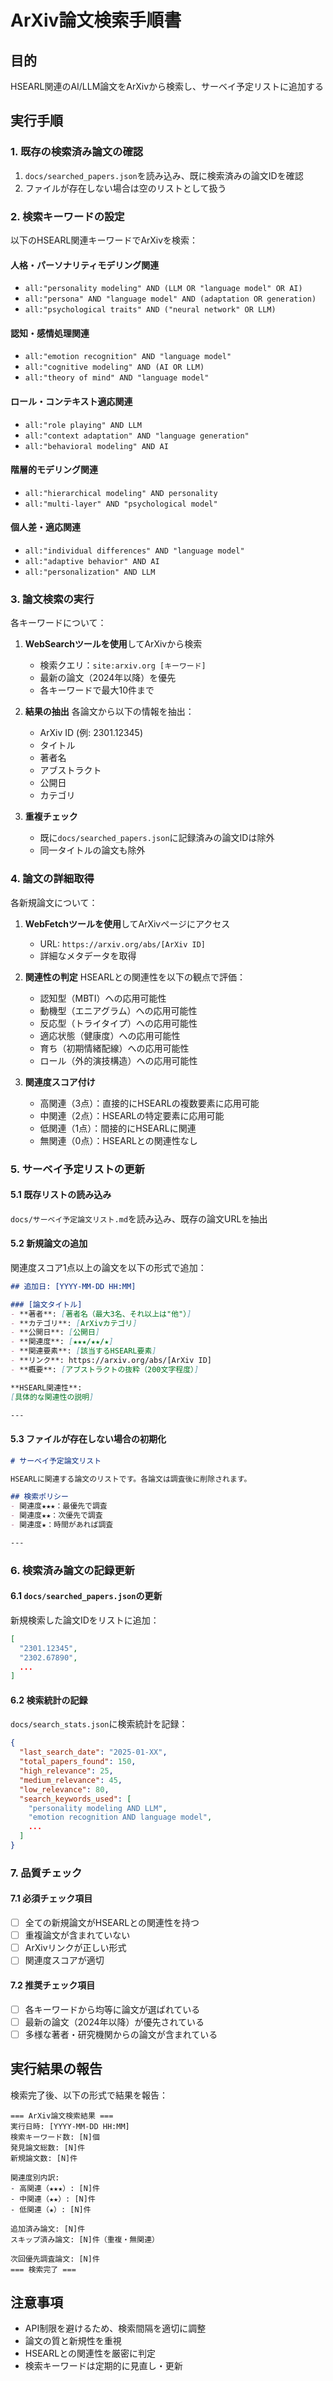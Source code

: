 # ArXiv論文検索手順書

## 目的
HSEARL関連のAI/LLM論文をArXivから検索し、サーベイ予定リストに追加する

## 実行手順

### 1. 既存の検索済み論文の確認
1. `docs/searched_papers.json`を読み込み、既に検索済みの論文IDを確認
2. ファイルが存在しない場合は空のリストとして扱う

### 2. 検索キーワードの設定
以下のHSEARL関連キーワードでArXivを検索：

#### 人格・パーソナリティモデリング関連
- `all:"personality modeling" AND (LLM OR "language model" OR AI)`
- `all:"persona" AND "language model" AND (adaptation OR generation)`
- `all:"psychological traits" AND ("neural network" OR LLM)`

#### 認知・感情処理関連
- `all:"emotion recognition" AND "language model"`
- `all:"cognitive modeling" AND (AI OR LLM)`
- `all:"theory of mind" AND "language model"`

#### ロール・コンテキスト適応関連
- `all:"role playing" AND LLM`
- `all:"context adaptation" AND "language generation"`
- `all:"behavioral modeling" AND AI`

#### 階層的モデリング関連
- `all:"hierarchical modeling" AND personality`
- `all:"multi-layer" AND "psychological model"`

#### 個人差・適応関連
- `all:"individual differences" AND "language model"`
- `all:"adaptive behavior" AND AI`
- `all:"personalization" AND LLM`

### 3. 論文検索の実行
各キーワードについて：

1. **WebSearchツールを使用**してArXivから検索
   - 検索クエリ：`site:arxiv.org [キーワード]`
   - 最新の論文（2024年以降）を優先
   - 各キーワードで最大10件まで

2. **結果の抽出**
   各論文から以下の情報を抽出：
   - ArXiv ID (例: 2301.12345)
   - タイトル
   - 著者名
   - アブストラクト
   - 公開日
   - カテゴリ

3. **重複チェック**
   - 既に`docs/searched_papers.json`に記録済みの論文IDは除外
   - 同一タイトルの論文も除外

### 4. 論文の詳細取得
各新規論文について：

1. **WebFetchツールを使用**してArXivページにアクセス
   - URL: `https://arxiv.org/abs/[ArXiv ID]`
   - 詳細なメタデータを取得

2. **関連性の判定**
   HSEARLとの関連性を以下の観点で評価：
   - 認知型（MBTI）への応用可能性
   - 動機型（エニアグラム）への応用可能性
   - 反応型（トライタイプ）への応用可能性
   - 適応状態（健康度）への応用可能性
   - 育ち（初期情緒配線）への応用可能性
   - ロール（外的演技構造）への応用可能性

3. **関連度スコア付け**
   - 高関連（3点）：直接的にHSEARLの複数要素に応用可能
   - 中関連（2点）：HSEARLの特定要素に応用可能
   - 低関連（1点）：間接的にHSEARLに関連
   - 無関連（0点）：HSEARLとの関連性なし

### 5. サーベイ予定リストの更新

#### 5.1 既存リストの読み込み
`docs/サーベイ予定論文リスト.md`を読み込み、既存の論文URLを抽出

#### 5.2 新規論文の追加
関連度スコア1点以上の論文を以下の形式で追加：

```markdown
## 追加日: [YYYY-MM-DD HH:MM]

### [論文タイトル]
- **著者**: [著者名（最大3名、それ以上は"他"）]
- **カテゴリ**: [ArXivカテゴリ]
- **公開日**: [公開日]
- **関連度**: [★★★/★★/★]
- **関連要素**: [該当するHSEARL要素]
- **リンク**: https://arxiv.org/abs/[ArXiv ID]
- **概要**: [アブストラクトの抜粋（200文字程度）]

**HSEARL関連性**:
[具体的な関連性の説明]

---
```

#### 5.3 ファイルが存在しない場合の初期化
```markdown
# サーベイ予定論文リスト

HSEARLに関連する論文のリストです。各論文は調査後に削除されます。

## 検索ポリシー
- 関連度★★★：最優先で調査
- 関連度★★：次優先で調査  
- 関連度★：時間があれば調査

---
```

### 6. 検索済み論文の記録更新

#### 6.1 `docs/searched_papers.json`の更新
新規検索した論文IDをリストに追加：
```json
[
  "2301.12345",
  "2302.67890",
  ...
]
```

#### 6.2 検索統計の記録
`docs/search_stats.json`に検索統計を記録：
```json
{
  "last_search_date": "2025-01-XX",
  "total_papers_found": 150,
  "high_relevance": 25,
  "medium_relevance": 45,
  "low_relevance": 80,
  "search_keywords_used": [
    "personality modeling AND LLM",
    "emotion recognition AND language model",
    ...
  ]
}
```

### 7. 品質チェック

#### 7.1 必須チェック項目
- [ ] 全ての新規論文がHSEARLとの関連性を持つ
- [ ] 重複論文が含まれていない
- [ ] ArXivリンクが正しい形式
- [ ] 関連度スコアが適切

#### 7.2 推奨チェック項目
- [ ] 各キーワードから均等に論文が選ばれている
- [ ] 最新の論文（2024年以降）が優先されている
- [ ] 多様な著者・研究機関からの論文が含まれている

## 実行結果の報告

検索完了後、以下の形式で結果を報告：

```
=== ArXiv論文検索結果 ===
実行日時: [YYYY-MM-DD HH:MM]
検索キーワード数: [N]個
発見論文総数: [N]件
新規論文数: [N]件

関連度別内訳:
- 高関連（★★★）: [N]件
- 中関連（★★）: [N]件  
- 低関連（★）: [N]件

追加済み論文: [N]件
スキップ済み論文: [N]件（重複・無関連）

次回優先調査論文: [N]件
=== 検索完了 ===
```

## 注意事項
- API制限を避けるため、検索間隔を適切に調整
- 論文の質と新規性を重視
- HSEARLとの関連性を厳密に判定
- 検索キーワードは定期的に見直し・更新